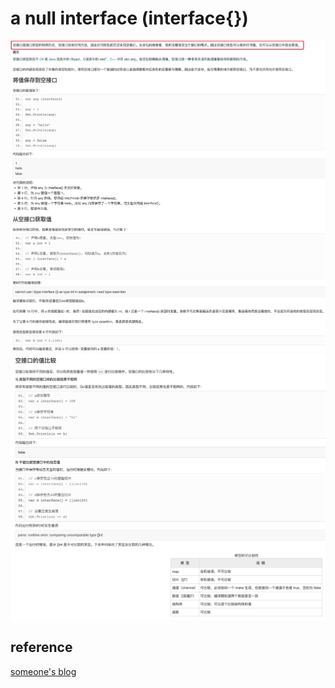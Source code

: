 # a null interface (interface{})

![7](../Image/golang/7.png)
![8](../Image/golang/8.png)

## reference

[someone's blog](http://c.biancheng.net/view/84.html)